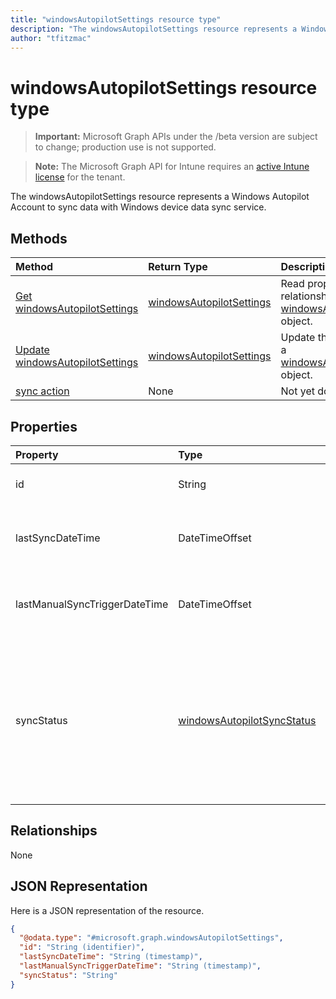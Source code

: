 ```yaml
---
title: "windowsAutopilotSettings resource type"
description: "The windowsAutopilotSettings resource represents a Windows Autopilot Account to sync data with Windows device data sync service."
author: "tfitzmac"
---
```


# windowsAutopilotSettings resource type

> **Important:** Microsoft Graph APIs under the /beta version are subject to change; production use is not supported.

> **Note:** The Microsoft Graph API for Intune requires an [active Intune license](https://go.microsoft.com/fwlink/?linkid=839381) for the tenant.

The windowsAutopilotSettings resource represents a Windows Autopilot Account to sync data with Windows device data sync service.

## Methods
|Method|Return Type|Description|
|:---|:---|:---|
|[Get windowsAutopilotSettings](../api/intune-enrollment-windowsautopilotsettings-get.md)|[windowsAutopilotSettings](../resources/intune-enrollment-windowsautopilotsettings.md)|Read properties and relationships of the [windowsAutopilotSettings](../resources/intune-enrollment-windowsautopilotsettings.md) object.|
|[Update windowsAutopilotSettings](../api/intune-enrollment-windowsautopilotsettings-update.md)|[windowsAutopilotSettings](../resources/intune-enrollment-windowsautopilotsettings.md)|Update the properties of a [windowsAutopilotSettings](../resources/intune-enrollment-windowsautopilotsettings.md) object.|
|[sync action](../api/intune-enrollment-windowsautopilotsettings-sync.md)|None|Not yet documented|

## Properties
|Property|Type|Description|
|:---|:---|:---|
|id|String|The GUID for the object|
|lastSyncDateTime|DateTimeOffset|Last data sync date time with DDS service.|
|lastManualSyncTriggerDateTime|DateTimeOffset|Last data sync date time with DDS service.|
|syncStatus|[windowsAutopilotSyncStatus](../resources/intune-enrollment-windowsautopilotsyncstatus.md)|Indicates the status of sync with Device data sync (DDS) service. Possible values are: `unknown`, `inProgress`, `completed`, `failed`.|

## Relationships
None

## JSON Representation
Here is a JSON representation of the resource.
<!-- {
  "blockType": "resource",
  "keyProperty": "id",
  "@odata.type": "microsoft.graph.windowsAutopilotSettings"
}
-->
``` json
{
  "@odata.type": "#microsoft.graph.windowsAutopilotSettings",
  "id": "String (identifier)",
  "lastSyncDateTime": "String (timestamp)",
  "lastManualSyncTriggerDateTime": "String (timestamp)",
  "syncStatus": "String"
}
```



